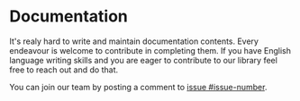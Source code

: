 # Documentation
It's realy hard to write and maintain documentation contents. Every endeavour is welcome to contribute in completing them. If you have English language writing skills and you are eager to contribute to our library feel free to reach out and do that.


You can join our team by posting a comment to [issue #issue-number]().

